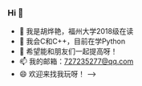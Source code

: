 ### Hi  👋


- 🔭 我是胡烨艳，福州大学2018级在读
- 🌱 我会C和C++，目前在学Python
- 🤔 希望能和朋友们一起提高呀！
- 📫 我的邮箱：727235277@qq.com
- 😄 欢迎来找我玩呀！
-->
